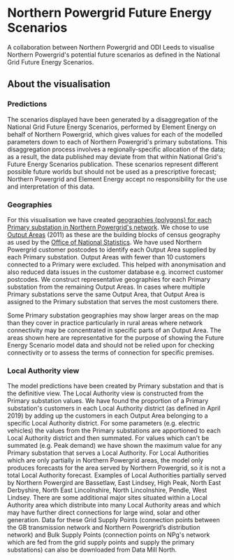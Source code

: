 # Northern Powergrid Future Energy Scenarios

A collaboration between Northern Powergrid and ODI Leeds to visualise Northern Powergrid's potential future scenarios as defined in the National Grid Future Energy Scenarios.


## About the visualisation

### Predictions

The scenarios displayed have been generated by a disaggregation of the National Grid Future Energy Scenarios, performed by Element Energy on behalf of Northern Powergrid, which gives values for each of the modelled parameters down to each of Northern Powergrid's primary substations. This disaggregation process involves a regionally-specific allocation of the data; as a result, the data published may deviate from that within National Grid's Future Energy Scenarios publication. These scenarios represent different possible future worlds but should not be used as a prescriptive forecast; Northern Powergrid and Element Energy accept no responsibility for the use and interpretation of this data.


### Geographies

For this visualisation we have created [geographies (polygons) for each Primary substation in Northern Powergrid's network](data/maps/primaries-unique.geojson). We chose to use [Output Areas](https://www.ons.gov.uk/census/2001censusandearlier/dataandproducts/outputgeography/outputareas) (2011) as these are the building blocks of census geography as used by the [Office of National Statistics](https://www.ons.gov.uk/). We have used Northern Powergrid customer postcodes to identify each Output Area supplied by each Primary substation. Output Areas with fewer than 10 customers connected to a Primary were excluded. This helped with anonymisation and also reduced data issues in the customer database e.g. incorrect customer postcodes. We construct representative geographies for each Primary substation from the remaining Output Areas. In cases where multiple Primary substations serve the same Output Area, that Output Area is assigned to the Primary substation that serves the most customers there.

Some Primary substation geographies may show larger areas on the map than they cover in practice particularly in rural areas where network connectivity may be concentrated in specific parts of an Output Area. The areas shown here are representative for the purpose of showing the Future Energy Scenario model data and should not be relied upon for checking connectivity or to assess the terms of connection for specific premises.

### Local Authority view

The model predictions have been created by Primary substation and that is the definitive view. The Local Authority view is constructed from the Primary substation values. We have found the proportion of a Primary substation's customers in each Local Authority district (as defined in April 2019) by adding up the customers in each Output Area belonging to a specific Local Authority district. For some parameters (e.g. electric vehicles) the values from the Primary substations are apportioned to each Local Authority district and then summated. For values which can't be summated (e.g. Peak demand) we have shown the maximum value for any Primary substation that serves a Local Authority. For Local Authorities which are only partially in Northern Powergrid areas, the model only produces forecasts for the area served by Northern Powergrid, so it is not a total Local Authority forecast. Examples of Local Authorities partially served by Northern Powergird are Bassetlaw, East Lindsey, High Peak, North East Derbyshire, North East Lincolnshire, North Lincolnshire, Pendle, West Lindsey. There are some additional major sites situated within a Local Authority area which distribute into many Local Authority areas and which may have further direct connections for large wind, solar and other generation. Data for these Grid Supply Points (connection points between the GB transmission network and Northern Powergrid’s distribution network) and Bulk Supply Points (connection points on NPg's network which are fed from the grid supply points and supply the primary substations) can also be downloaded from Data Mill North.
